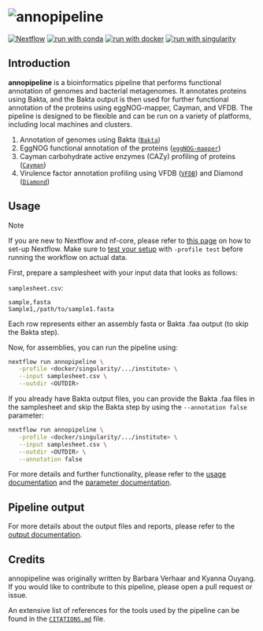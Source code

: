 <h1>
  <picture>
    <source media="(prefers-color-scheme: dark)" srcset="">
    <img alt="annopipeline" src="">
  </picture>
</h1>

[![Nextflow](https://img.shields.io/badge/nextflow%20DSL2-%E2%89%A524.04.2-23aa62.svg)](https://www.nextflow.io/)
[![run with conda](http://img.shields.io/badge/run%20with-conda-3EB049?labelColor=000000&logo=anaconda)](https://docs.conda.io/en/latest/)
[![run with docker](https://img.shields.io/badge/run%20with-docker-0db7ed?labelColor=000000&logo=docker)](https://www.docker.com/)
[![run with singularity](https://img.shields.io/badge/run%20with-singularity-1d355c.svg?labelColor=000000)](https://sylabs.io/docs/)

## Introduction

**annopipeline** is a bioinformatics pipeline that performs functional annotation of genomes and bacterial metagenomes. It annotates proteins using Bakta, and the Bakta output is then used for further functional annotation of the proteins using eggNOG-mapper, Cayman, and VFDB. The pipeline is designed to be flexible and can be run on a variety of platforms, including local machines and clusters.

<!-- 1. Read QC ([`FastQC`](https://www.bioinformatics.babraham.ac.uk/projects/fastqc/))-->
1. Annotation of genomes using Bakta ([`Bakta`](https://github.com/oschwengers/bakta))
2. EggNOG functional annotation of the proteins ([`eggNOG-mapper`](https://github.com/eggnogdb/eggnog-mapper))
3. Cayman carbohydrate active enzymes (CAZy) profiling of proteins ([`Cayman`](https://github.com/zellerlab/cayman))
4. Virulence factor annotation profiling using VFDB ([`VFDB`](https://www.mgc.ac.cn/VFs/main.htm)) and Diamond ([`Diamond`](https://github.com/bbuchfink/diamond))
<!-- 5. Present QC for raw reads and Diamond  ([`MultiQC`](http://multiqc.info/)) -->

## Usage

> [!NOTE]
> If you are new to Nextflow and nf-core, please refer to [this page](https://nf-co.re/docs/usage/installation) on how to set-up Nextflow. Make sure to [test your setup](https://nf-co.re/docs/usage/introduction#how-to-run-a-pipeline) with `-profile test` before running the workflow on actual data.

First, prepare a samplesheet with your input data that looks as follows:

`samplesheet.csv`:

```csv
sample,fasta
Sample1,/path/to/sample1.fasta
```

Each row represents either an assembly fasta or Bakta .faa output (to skip the Bakta step).

Now, for assemblies, you can run the pipeline using:

```bash
nextflow run annopipeline \
   -profile <docker/singularity/.../institute> \
   --input samplesheet.csv \
   --outdir <OUTDIR>
```

If you already have Bakta output files, you can provide the Bakta .faa files in the samplesheet and skip the Bakta step by using the `--annotation false` parameter:

```bash
nextflow run annopipeline \
   -profile <docker/singularity/.../institute> \
   --input samplesheet.csv \
   --outdir <OUTDIR> \
   --annotation false
```

For more details and further functionality, please refer to the [usage documentation](https://github.com/barbarahelena/assembly_annotation/blob/master/docs/usage.md) and the [parameter documentation](https://github.com/barbarahelena/assembly_annotation/blob/master/docs/parameters.md).

## Pipeline output

For more details about the output files and reports, please refer to the
[output documentation](https://github.com/barbarahelena/assembly_annotation/blob/master/docs/output.md).

## Credits

annopipeline was originally written by Barbara Verhaar and Kyanna Ouyang. If you would like to contribute to this pipeline, please open a pull request or issue.

An extensive list of references for the tools used by the pipeline can be found in the [`CITATIONS.md`](CITATIONS.md) file.